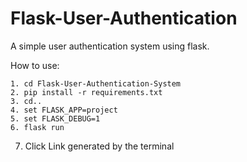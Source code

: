 # Flask-User-Authentication
A simple user authentication system using flask.

How to use:

	1. cd Flask-User-Authentication-System
	2. pip install -r requirements.txt
	3. cd..
	4. set FLASK_APP=project
	5. set FLASK_DEBUG=1
	6. flask run
  7. Click Link generated by the terminal
